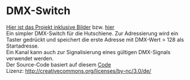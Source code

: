 # DMX-Switch

[Hier ist das Projekt inklusive Bilder](http://christoph-nils.de/elektronik/dmx-switch/) bzw. [hier](http://data.christoph-nils.de/diverses/DMX-Switch.zip)  
Ein simpler DMX-Switch für die Hutschiene. Zur Adressierung wird ein Taster gedrückt und speichert die erste Adresse mit DMX-Wert > 128 als Startadresse.  
Ein Kanal kann auch zur Signalisierung eines gültigen DMX-Signals verwendet werden.  
Der Source-Code basiert auf diesem [Code](https://www.mikrocontroller.net/topic/185804)  
Lizenz: http://creativecommons.org/licenses/by-nc/3.0/de/  
